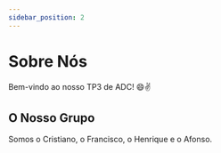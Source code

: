 ```yaml
---
sidebar_position: 2
---
```


# Sobre Nós

Bem-vindo ao nosso TP3 de ADC! 😄✌️  

## O Nosso Grupo

Somos o Cristiano, o Francisco, o Henrique e o Afonso.
